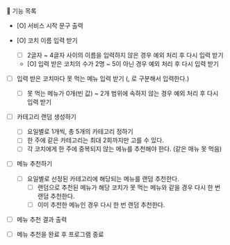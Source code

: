 🔑 기능 목록

- [O] 서비스 시작 문구 출력

- [O] 코치 이름 입력 받기

  - [ ] 2글자 ~ 4글자 사이의 이름을 입력하지 않은 경우 예외 처리 후 다시 입력 받기
  - [O] 입력 받은 코치의 수가 2명 ~ 5이 아닌 경우 예외 처리 후 다시 입력 받기

- [ ] 입력 받은 코치마다 못 먹는 메뉴 입력 받기 (, 로 구분해서 입력한다.)

  - [ ] 못 먹는 메뉴가 0개(빈 값) ~ 2개 범위에 속하지 않는 경우 예외 처리 후 다시 입력 받기

- [ ] 카테고리 랜덤 생성하기

  - [ ] 요일별로 1개씩, 총 5개의 카테고리 정하기
  - [ ] 한 주에 같은 카테고리는 최대 2회까지만 고를 수 있다.
  - [ ] 각 코치에게 한 주에 중복되지 않는 메뉴를 추천해야 한다. (같은 매뉴 못 먹음)

- [ ] 메뉴 추천하기

  - [ ] 요일별로 선정된 카테고리에 해당되는 메뉴를 랜덤 추천한다.
    - [ ] 랜덤으로 추천된 메뉴가 해당 코치가 못 먹는 메뉴와 같을 경우 다시 한 번 랜덤 추천한다.
    - [ ] 이미 추천한 메뉴인 경우 다시 한 번 랜덤 추천한다.

- [ ] 메뉴 추천 결과 출력
- [ ] 메뉴 추천을 완료 후 프로그램 종료
